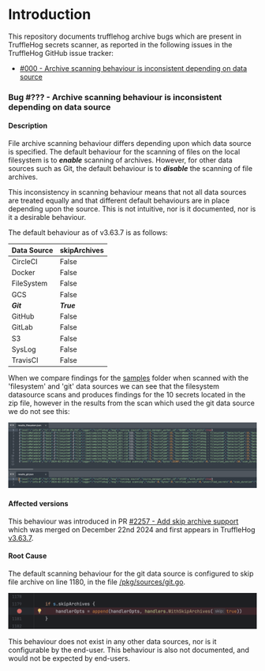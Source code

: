 # Introduction
This repository documents trufflehog archive bugs which are present in TruffleHog secrets scanner, as 
reported in the following issues in the TruffleHog GitHub issue tracker:
* [#000 - Archive scanning behaviour is inconsistent depending on data source](https://github.com/trufflesecurity/trufflehog/issues/0000)

### Bug #??? - Archive scanning behaviour is inconsistent depending on data source

#### Description
File archive scanning behaviour differs depending upon which data source is specified. The default behaviour for the 
scanning of files on the local filesystem is to **_enable_** scanning of archives. However, for other data sources such 
as Git, the default behaviour is to **_disable_** the scanning of file archives.

This inconsistency in scanning behaviour means that not all data sources are treated equally and that different default 
behaviours are in place depending upon the source. This is not intuitive, nor is it documented, nor is it a desirable 
behaviour.

The default behaviour as of v3.63.7 is as follows:

| Data Source | skipArchives |
|-------------|--------------|
| CircleCI    | False        |
| Docker      | False        |
| FileSystem  | False        |
| GCS         | False        |
| _**Git**_   | _**True**_   |
| GitHub      | False        |
| GitLab      | False        |
| S3          | False        |
| SysLog      | False        |
| TravisCI    | False        |

When we compare findings for the [samples](./samples/) folder when scanned with the 'filesystem' and 'git' data sources 
we can see that the filesystem datasource scans and produces findings for the 10 secrets located in the zip file, 
however in the results from the scan which used the git data source we do not see this:

![results screenshot](./docs/images/results_screenshot.png)

#### Affected versions
This behaviour was introduced in PR [#2257 - Add skip archive support ](https://github.com/trufflesecurity/trufflehog/pull/2257)
 which was merged on December 22nd 2024 and first appears in TruffleHog 
[v3.63.7](https://github.com/trufflesecurity/trufflehog/releases/tag/v3.63.7).

#### Root Cause

The default scanning behaviour for the git data source is configured to skip file archive on line 1180, in the file 
[/pkg/sources/git.go](https://github.com/trufflesecurity/trufflehog/blob/d53b83b58e37db1e58560a0ea5344470c054793f/pkg/sources/git/git.go#L1180).

![code screenshot](./docs/images/code_screenshot.png)

This behaviour does not exist in any other data sources, nor is it configurable by the end-user. This behaviour is also 
not documented, and would not be expected by end-users.

